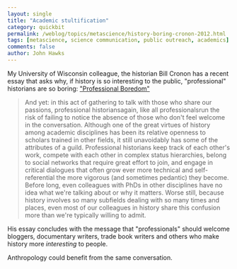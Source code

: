 ```yaml
---
layout: single 
title: "Academic stultification" 
category: quickbit
permalink: /weblog/topics/metascience/history-boring-cronon-2012.html
tags: [metascience, science communication, public outreach, academics] 
comments: false 
author: John Hawks 
---
```


My University of Wisconsin colleague, the historian Bill Cronon has a recent essay that asks why, if history is so interesting to the public, "professional" historians are so boring: <a href="http://www.historians.org/perspectives/issues/2012/1203/Professional-Boredom.cfm">"Professional Boredom"</a>

<blockquote>And yet: in this act of gathering to talk with those who share our passions, professional historiansagain, like all professionalsrun the risk of failing to notice the absence of those who don't feel welcome in the conversation. Although one of the great virtues of history among academic disciplines has been its relative openness to scholars trained in other fields, it still unavoidably has some of the attributes of a guild. Professional historians keep track of each other's work, compete with each other in complex status hierarchies, belong to social networks that require great effort to join, and engage in critical dialogues that often grow ever more technical and self-referential the more vigorous (and sometimes pedantic) they become. Before long, even colleagues with PhDs in other disciplines have no idea what we're talking about or why it matters. Worse still, because history involves so many subfields dealing with so many times and places, even most of our colleagues in history share this confusion more than we're typically willing to admit.</blockquote>

His essay concludes with the message that "professionals" should welcome bloggers, documentary writers, trade book writers and others who make history more <em>interesting</em> to people. 

Anthropology could benefit from the same conversation. 



